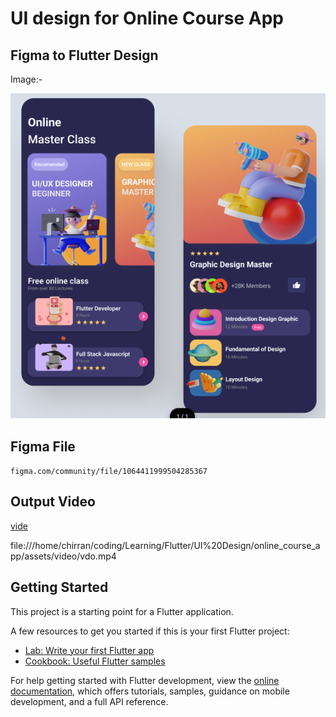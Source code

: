 # UI design for Online Course App

## Figma to Flutter Design

Image:-

![ImageOfUI](assets/images/Screenshot.png)
## Figma File

`figma.com/community/file/1064411999504285367`

## Output Video
[vide](https://github.com/Chirran-CR/Course-Selling-App-UI-Design/assets/105117991/7fba445c-2b43-4fc6-af5a-e260a0f34c7f)

file:///home/chirran/coding/Learning/Flutter/UI%20Design/online_course_app/assets/video/vdo.mp4

## Getting Started

This project is a starting point for a Flutter application.

A few resources to get you started if this is your first Flutter project:

- [Lab: Write your first Flutter app](https://docs.flutter.dev/get-started/codelab)
- [Cookbook: Useful Flutter samples](https://docs.flutter.dev/cookbook)

For help getting started with Flutter development, view the
[online documentation](https://docs.flutter.dev/), which offers tutorials,
samples, guidance on mobile development, and a full API reference.
